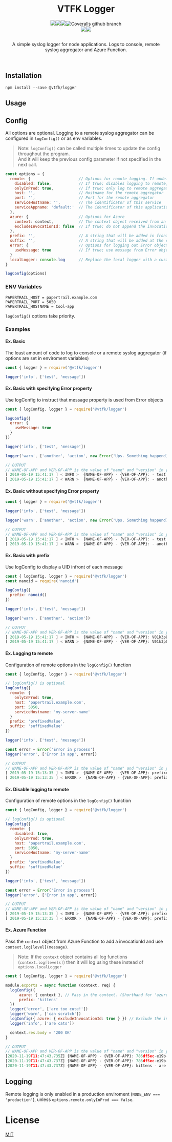 <h1 align=center >VTFK Logger</h1>
<div align="center">
  <img src="https://img.shields.io/github/workflow/status/vtfk/node-shared-logger/Tests?label=Tests&style=for-the-badge"/><img src="https://img.shields.io/github/workflow/status/vtfk/node-shared-logger/Publish?label=Publish&style=for-the-badge"/><img src="https://img.shields.io/npm/v/@vtfk/logger?style=for-the-badge&color=success"/><img alt="Coveralls github branch" src="https://img.shields.io/coveralls/github/vtfk/node-shared-logger/master?style=for-the-badge">
</div>
<div align="center">
  <a href="https://github.com/vtfk/node-shared-logger"><img src="https://img.shields.io/static/v1?logo=github&label=&message=GITHUB&color=black&style=for-the-badge"/></a><a href="https://www.npmjs.com/package/@vtfk/logger"><img src="https://img.shields.io/static/v1?logo=npm&label=&message=NPM&color=red&style=for-the-badge"/></a>
</div>

<br>
<p align=center >A simple syslog logger for node applications. Logs to console, remote syslog aggregator and Azure Function.</p>
<br>

## Installation

`npm install --save @vtfk/logger`

## Usage

## Config
All options are optional. Logging to a remote syslog aggregator can be configured in `logConfig()` or as env variables.

> Note: `logConfig()` can be called multiple times to update the config throughout the program.  
  And it will keep the previous config parameter if not specified in the next call.

```js
const options = {
  remote: {                     // Options for remote logging. If undefined; disables remote logging
    disabled: false,            // If true; disables logging to remote, even if remote config is set
    onlyInProd: true,           // If true; only log to remote aggregator when NODE_ENV === 'production'
    host: '',                   // Hostname for the remote aggregator
    port: '',                   // Port for the remote aggregator
    serviceHostname: '',        // The identificator of this service
    serviceAppname: 'default:'  // The identificator of this application (defaults to "default:" for consistency with Winston)
  },
  azure: {                      // Options for Azure
    context: context,           // The context object received from an Azure Function (see example further down)
    excludeInvocationId: false  // If true; do not append the invocationId from the context object
  },
  prefix: '',                   // A string that will be added in front of each log message (ex. UID for each run)
  suffix: '',                   // A string that will be added at the end of each log message
  error: {                      // Options for logging out Error object. If undefined; stack from Error object will be returned
    useMessage: true            // If true; use message from Error object instead of stack
  }
  localLogger: console.log      // Replace the local logger with a custom function (Default: console.log)
}

logConfig(options)
```


### ENV Variables
```
PAPERTRAIL_HOST = papertrail.example.com
PAPERTRAIL_PORT = 5050
PAPERTRAIL_HOSTNAME = Cool-app
```
`logConfig()` options take priority.

### Examples
#### Ex. Basic
The least amount of code to log to console or a remote syslog aggregator (if options are set in enviroment variables)
```js
const { logger } = require('@vtfk/logger')

logger('info', ['test', 'message'])
```

#### Ex. Basic with specifying Error property
Use logConfig to instruct that message property is used from Error objects
```js
const { logConfig, logger } = require('@vtfk/logger')

logConfig({
  error: {
    useMessage: true
  }
})

logger('info', ['test', 'message'])

logger('warn', ['another', 'action', new Error('Ups. Something happend)])

// OUTPUT 
// NAME-OF-APP and VER-OF-APP is the value of "name" and "version" in your package.json
[ 2019-05-19 15:41:17 ] < INFO >  {NAME-OF-APP} - {VER-OF-APP}: - test - message
[ 2019-05-19 15:41:17 ] < WARN >  {NAME-OF-APP} - {VER-OF-APP}: - another - action - Ups. Something happend
```

#### Ex. Basic without specifying Error property
```js
const { logger } = require('@vtfk/logger')

logger('info', ['test', 'message'])

logger('warn', ['another', 'action', new Error('Ups. Something happend)])

// OUTPUT 
// NAME-OF-APP and VER-OF-APP is the value of "name" and "version" in your package.json
[ 2019-05-19 15:41:17 ] < INFO >  {NAME-OF-APP} - {VER-OF-APP}: - test - message
[ 2019-05-19 15:41:17 ] < WARN >  {NAME-OF-APP} - {VER-OF-APP}: - another - action - Error: Ups. Something happend\n
```

#### Ex. Basic with prefix
Use logConfig to display a UID infront of each message
```js
const { logConfig, logger } = require('@vtfk/logger')
const nanoid = require('nanoid')

logConfig({
  prefix: nanoid()
})

logger('info', ['test', 'message'])

logger('warn', ['another', 'action'])

// OUTPUT 
// NAME-OF-APP and VER-OF-APP is the value of "name" and "version" in your package.json
[ 2019-05-19 15:41:17 ] < INFO >  {NAME-OF-APP} - {VER-OF-APP}: V01k3pDpHCBkAHPyCvOOl - test - message
[ 2019-05-19 15:41:17 ] < WARN >  {NAME-OF-APP} - {VER-OF-APP}: V01k3pDpHCBkAHPyCvOOl - another - action
```

#### Ex. Logging to remote
Configuration of remote options in the `logConfig()` function
```js
const { logConfig, logger } = require('@vtfk/logger')

// logConfig() is optional
logConfig({
  remote: {
    onlyInProd: true,
    host: 'papertrail.example.com',
    port: 5050,
    serviceHostname: 'my-server-name'
  }
  prefix: 'prefixedValue',
  suffix: 'suffixedValue'
})

logger('info', ['test', 'message'])

const error = Error('Error in process')
logger('error', ['Error in app', error])

// OUTPUT
// NAME-OF-APP and VER-OF-APP is the value of "name" and "version" in your package.json
[ 2019-05-19 15:13:35 ] < INFO >  {NAME-OF-APP} - {VER-OF-APP}: prefixedValue - test - message - suffixedValue
[ 2019-05-19 15:13:35 ] < ERROR >  {NAME-OF-APP} - {VER-OF-APP}: prefixedValue - Error in app - Error: Error in process - suffixedValue
```

#### Ex. Disable logging to remote
Configuration of remote options in the `logConfig()` function
```js
const { logConfig, logger } = require('@vtfk/logger')

// logConfig() is optional
logConfig({
  remote: {
    disabled: true,
    onlyInProd: true,
    host: 'papertrail.example.com',
    port: 5050,
    serviceHostname: 'my-server-name'
  }
  prefix: 'prefixedValue',
  suffix: 'suffixedValue'
})

logger('info', ['test', 'message'])

const error = Error('Error in process')
logger('error', ['Error in app', error])

// OUTPUT
// NAME-OF-APP and VER-OF-APP is the value of "name" and "version" in your package.json
[ 2019-05-19 15:13:35 ] < INFO >  {NAME-OF-APP} - {VER-OF-APP}: prefixedValue - test - message - suffixedValue
[ 2019-05-19 15:13:35 ] < ERROR >  {NAME-OF-APP} - {VER-OF-APP}: prefixedValue - Error in app - Error: Error in process - suffixedValue
```

#### Ex. Azure Function
Pass the `context` object from Azure Function to add a ìnvocationId and use `context.log[level](message)`.
> Note: If the `context` object contains all log functions (`context.log[levels]`) then it will log using these instead of `options.localLogger`
```js
const { logConfig, logger } = require('@vtfk/logger')

module.exports = async function (context, req) {
  logConfig({
      azure: { context }, // Pass in the context. (Shorthand for 'azure: { context: context }' )
      prefix: 'kittens'
  })
  logger('error', ['are too cute!'])
  logger('warn', ['can scratch'])
  logConfig({ azure: { excludeInvocationId: true } }) // Exclude the invocationId from now on
  logger('info', ['are cats'])

  context.res.body = '200 OK'
}

// OUTPUT 
// NAME-OF-APP and VER-OF-APP is the value of "name" and "version" in your package.json
[2020-11-19T11:47:43.735Z] {NAME-OF-APP} - {VER-OF-APP}: 786df5ec-e19b-4f94-a65f-b86eed8df405 - kittens - are too cute!
[2020-11-19T11:47:43.737Z] {NAME-OF-APP} - {VER-OF-APP}: 786df5ec-e19b-4f94-a65f-b86eed8df405 - kittens - can scratch
[2020-11-19T11:47:43.737Z] {NAME-OF-APP} - {VER-OF-APP}: kittens - are cats // invocationId is now excluded
```

## Logging
Remote logging is only enabled in a production enviroment (`NODE_ENV === 'production'`), unless `options.remote.onlyInProd === false`.

# License

[MIT](LICENSE)

